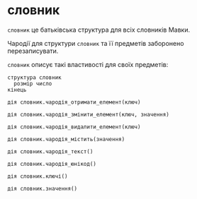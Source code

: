 # словник

`словник` <keyword>це</keyword> батьківська структура для всіх словників <subject>Мавки</subject>.

Чародії для структури `словник` та її предметів заборонено перезаписувати.

`словник` описує такі властивості для своїх предметів:

```мавка
структура словник
  розмір число
кінець
```

```мавка
дія словник.чародія_отримати_елемент(ключ)
```

```мавка
дія словник.чародія_змінити_елемент(ключ, значення)
```

```мавка
дія словник.чародія_видалити_елемент(ключ)
```

```мавка
дія словник.чародія_містить(значення)
```

```мавка
дія словник.чародія_текст()
```

```мавка
дія словник.чародія_юнікод()
```

```мавка
дія словник.ключі()
```

```мавка
дія словник.значення()
```